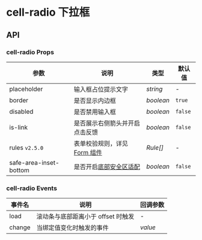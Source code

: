 # cell-radio 下拉框

## API

### cell-radio Props

| 参数 | 说明 | 类型 | 默认值 |
| --- | --- | --- | --- |
| placeholder | 输入框占位提示文字 | _string_ | - |
| border | 是否显示内边框 | _boolean_ | `true` |
| disabled | 是否禁用输入框 | _boolean_ | `false` |
| is-link | 是否展示右侧箭头并开启点击反馈 | _boolean_ | `false` |
| rules `v2.5.0` | 表单校验规则，详见 [Form 组件](#/zh-CN/form#rule-shu-ju-jie-gou) | _Rule[]_ | - |
| safe-area-inset-bottom | 是否开启[底部安全区适配](#/zh-CN/advanced-usage#di-bu-an-quan-qu-gua-pei) | _boolean_ | `false` |


### cell-radio Events

| 事件名 | 说明                     | 回调参数           |
| ------ | ------------------------ | ------------------ |
| load   | 滚动条与底部距离小于 offset 时触发 | -        |
| change | 当绑定值变化时触发的事件 | _value_ |
